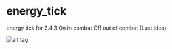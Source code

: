 # energy_tick
energy tick for 2.4.3 On in combat Off out of combat (Lust idea)

![alt tag](https://i.imgur.com/OZhwxBr.jpg)

